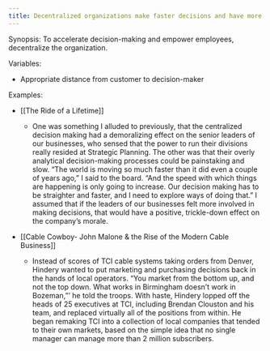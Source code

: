 ```yaml
---
title: Decentralized organizations make faster decisions and have more empowered employees
---
```


Synopsis: To accelerate decision-making and empower employees, decentralize the organization.

Variables:
- Appropriate distance from customer to decision-maker

Examples:

- [[The Ride of a Lifetime]]
    - One was something I alluded to previously, that the centralized decision making had a demoralizing effect on the senior leaders of our businesses, who sensed that the power to run their divisions really resided at Strategic Planning. The other was that their overly analytical decision-making processes could be painstaking and slow. “The world is moving so much faster than it did even a couple of years ago,” I said to the board. “And the speed with which things are happening is only going to increase. Our decision making has to be straighter and faster, and I need to explore ways of doing that.” I assumed that if the leaders of our businesses felt more involved in making decisions, that would have a positive, trickle-down effect on the company’s morale. 

- [[Cable Cowboy- John Malone & the Rise of the Modern Cable Business]]
    - Instead of scores of TCI cable systems taking orders from Denver, Hindery wanted to put marketing and purchasing decisions back in the hands of local operators. “You market from the bottom up, and not the top down. What works in Birmingham doesn’t work in Bozeman,”’ he told the troops. With haste, Hindery lopped off the heads of 25 executives at TCI, including Brendan Clouston and his team, and replaced virtually all of the positions from within. He began remaking TCI into a collection of local companies that tended to their own markets, based on the simple idea that no single manager can manage more than 2 million subscribers.